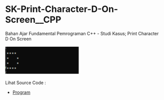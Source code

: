 # SK-Print-Character-D-On-Screen__CPP
Bahan Ajar Fundamental Pemrograman C++ - Studi Kasus; Print Character D On Screen<br><br>
<img src="https://github.com/RizkyKhapidsyah/SK-Print-Character-D-On-Screen__CPP/blob/master/SK-Print-Character-D-On-Screen__CPP/Result/001.PNG"><br><br>
Lihat Source Code : <br>
- <a href="https://github.com/RizkyKhapidsyah/SK-Print-Character-D-On-Screen__CPP/blob/master/SK-Print-Character-D-On-Screen__CPP/Source.cpp">Program</a>
